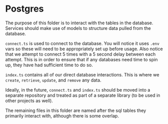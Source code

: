 # Postgres
The purpose of this folder is to interact with the tables in the database. Services should make use of models to structure data pulled from the database.

`connect.ts` is used to connect to the database. You will notice it uses `.env` vars so these will need to be appropriately set up before usage. Also notice that we attempt to connect 5 times with a 5 second delay between each attempt. This is in order to ensure that if any databases need time to spin up, they have had sufficient time to do so.

`index.ts` contains all of our direct database interactions. This is where we `create`, `retrieve`, `update`, and `remove` any data.

Ideally, in the future, `connect.ts` and `index.ts` should be moved into a separate repository and treated as part of a separate library (to be used in other projects as well).

The remaining files in this folder are named after the sql tables they primarily interact with, although there is some overlap.
